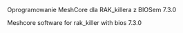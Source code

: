 Oprogramowanie MeshCore dla RAK_killera z BIOSem 7.3.0

Meshcore software for rak_killer with bios 7.3.0

